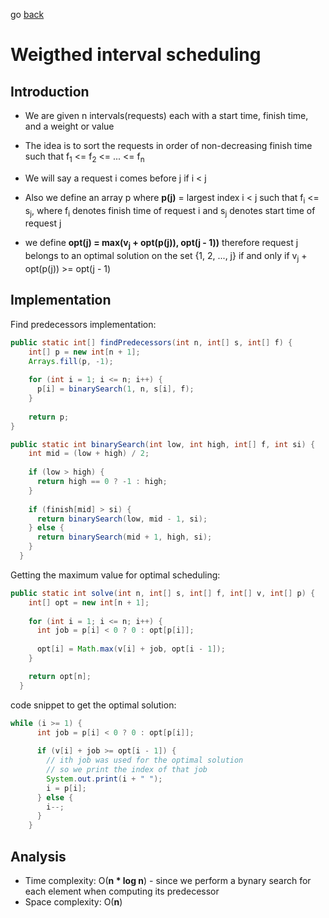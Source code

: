 go [back](DP-MENU.md)

# __Weigthed interval scheduling__

## __Introduction__

* We are given n intervals(requests) each with a start time, finish time, and a weight or value
* The idea is to sort the requests in order of non-decreasing finish time such that
f<sub>1</sub> <= f<sub>2</sub> <= ... <= f<sub>n</sub>
* We will say a request i comes before j if i < j
* Also we define an array p where **p(j)** = largest index i < j such that f<sub>i</sub> <= s<sub>j</sub>, where f<sub>i</sub> denotes finish time of request i and s<sub>j</sub> denotes start time of request j

* we define **opt(j) = max(v<sub>j</sub> + opt(p(j)), opt(j - 1))**
therefore request j belongs to an optimal solution on the set {1, 2, ..., j} if and only if v<sub>j</sub> + opt(p(j)) >= opt(j - 1)

## __Implementation__

Find predecessors implementation: 

```java
public static int[] findPredecessors(int n, int[] s, int[] f) {
    int[] p = new int[n + 1];
    Arrays.fill(p, -1);
    
    for (int i = 1; i <= n; i++) {
      p[i] = binarySearch(1, n, s[i], f);
    }
    
    return p;
}

public static int binarySearch(int low, int high, int[] f, int si) {
    int mid = (low + high) / 2;
    
    if (low > high) {
      return high == 0 ? -1 : high;
    }
    
    if (finish[mid] > si) {
      return binarySearch(low, mid - 1, si);
    } else {
      return binarySearch(mid + 1, high, si);
    }
  }
```
Getting the maximum value for optimal scheduling: 

```java
public static int solve(int n, int[] s, int[] f, int[] v, int[] p) {
    int[] opt = new int[n + 1];
  
    for (int i = 1; i <= n; i++) {
      int job = p[i] < 0 ? 0 : opt[p[i]];
      
      opt[i] = Math.max(v[i] + job, opt[i - 1]);
    }

    return opt[n];
  }
```

code snippet to get the optimal solution: 
```java
while (i >= 1) {
      int job = p[i] < 0 ? 0 : opt[p[i]];
      
      if (v[i] + job >= opt[i - 1]) {
        // ith job was used for the optimal solution
        // so we print the index of that job  
        System.out.print(i + " ");
        i = p[i];
      } else {
        i--;
      }
    }
```

## __Analysis__

* Time complexity: O(**n * log n**) - since we perform a bynary search for each element when computing its predecessor
* Space complexity: O(**n**)


  

